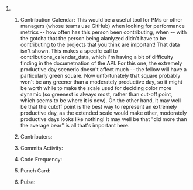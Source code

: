1. 
	1. Contribution Calendar:  This would be a useful tool for PMs or other managers (whose teams use GitHub) when looking for performance metrics -- how often has this person been contributing, when -- with the gotcha that the person being alanlyzed didn't have to be contributing to the projects that you think are important!  That data isn't shown.  This makes a specifc call to contributions_calendar_data, which I'm having a bit of difficulty finding in the documetnation of the API.  For this one, the extremely productive day scenerio doesn't affect much -- the fellow will have a particularly green square.  Now unfortunately that square probably won't be any greener than a moderately productive day, so it might be worth while to make the scale used for deciding color more dynamic (so greenest is always most, rather than cut-off point, which seems to be where it is now).  On the other hand, it may well be that the cutoff point is the best way to represent an extremely productive day, as the extended scale would make other, moderately productive days looks like nothing!  It may well be that "did more than the average bear" is all that's important here.
	
	2. Contributers:
	
	3. Commits Activity:
	
	4. Code Frequency:
	
	5. Punch Card:
	
	6. Pulse: 